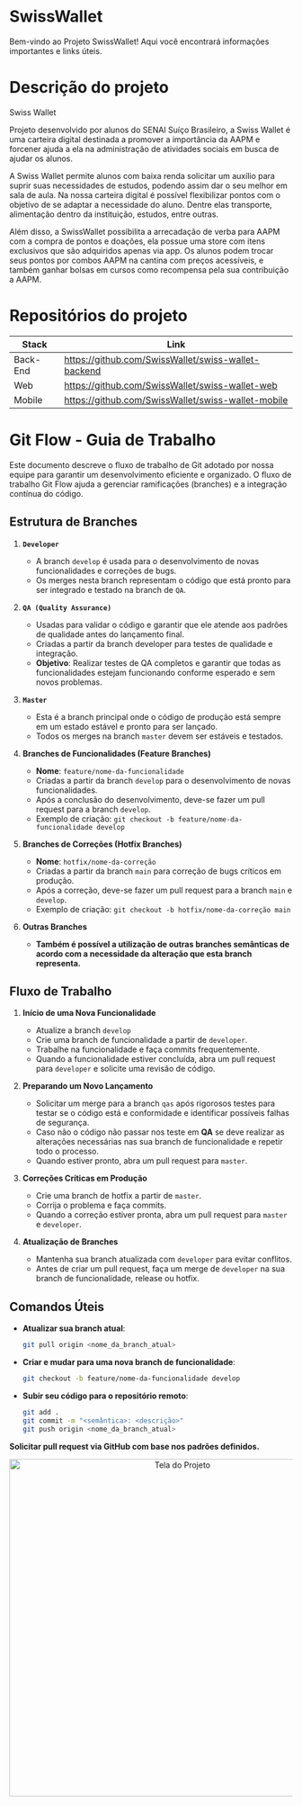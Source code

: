 # SwissWallet

Bem-vindo ao Projeto SwissWallet! Aqui você encontrará informações importantes e links úteis.



# Descrição do projeto
Swiss Wallet

Projeto desenvolvido por alunos do SENAI Suíço Brasileiro, a Swiss Wallet é uma carteira digital destinada a promover a importância da AAPM e forcener ajuda a ela na administração de atividades sociais em busca de ajudar os alunos.

A Swiss Wallet permite alunos com baixa renda solicitar um auxílio para suprir suas necessidades de estudos, podendo assim dar o seu melhor em sala de aula. Na nossa carteira digital é possível flexibilizar pontos com o objetivo de se adaptar a necessidade do aluno. Dentre elas transporte, alimentação dentro da instituição, estudos, entre outras.

Além disso, a SwissWallet possibilita a arrecadação de verba para AAPM com a compra de pontos e doações, ela possue uma store com itens exclusivos que são adquiridos apenas via app. Os alunos podem trocar seus pontos por combos AAPM na cantina com preços acessíveis, e também ganhar bolsas em cursos como recompensa pela sua contribuição a AAPM.

# Repositórios do projeto 

| Stack               | Link                                      |
|--------------------|-------------------------------------------|
| Back-End    | https://github.com/SwissWallet/swiss-wallet-backend  |
| Web       | https://github.com/SwissWallet/swiss-wallet-web |
| Mobile  | https://github.com/SwissWallet/swiss-wallet-mobile |

# Git Flow - Guia de Trabalho

Este documento descreve o fluxo de trabalho de Git adotado por nossa equipe para garantir um desenvolvimento eficiente e organizado. O fluxo de trabalho Git Flow ajuda a gerenciar ramificações (branches) e a integração contínua do código.

## Estrutura de Branches

1. **`Developer`**
   - A branch `develop` é usada para o desenvolvimento de novas funcionalidades e correções de bugs.
   - Os merges nesta branch representam o código que está pronto para ser integrado e testado na branch de `QA`.

2. **`QA (Quality Assurance)`**
   - Usadas para validar o código e garantir que ele atende aos padrões de qualidade antes do lançamento final.
   - Criadas a partir da branch developer para testes de qualidade e integração.
   - **Objetivo**: Realizar testes de QA completos e garantir que todas as funcionalidades estejam funcionando conforme esperado e sem novos problemas.
  
4. **`Master`**
   - Esta é a branch principal onde o código de produção está sempre em um estado estável e pronto para ser lançado.
   - Todos os merges na branch `master` devem ser estáveis e testados.

3. **Branches de Funcionalidades (Feature Branches)**
   - **Nome**: `feature/nome-da-funcionalidade`
   - Criadas a partir da branch `develop` para o desenvolvimento de novas funcionalidades.
   - Após a conclusão do desenvolvimento, deve-se fazer um pull request para a branch `develop`.
   - Exemplo de criação: `git checkout -b feature/nome-da-funcionalidade develop`

4. **Branches de Correções (Hotfix Branches)**
   - **Nome**: `hotfix/nome-da-correção`
   - Criadas a partir da branch `main` para correção de bugs críticos em produção.
   - Após a correção, deve-se fazer um pull request para a branch `main` e `develop`.
   - Exemplo de criação: `git checkout -b hotfix/nome-da-correção main`

5. **Outras Branches**
   - **Também é possível a utilização de outras branches semânticas de acordo com a necessidade da alteração que esta branch representa.**

## Fluxo de Trabalho

1. **Início de uma Nova Funcionalidade**
   - Atualize a branch `develop`
   - Crie uma branch de funcionalidade a partir de `developer`.
   - Trabalhe na funcionalidade e faça commits frequentemente.
   - Quando a funcionalidade estiver concluída, abra um pull request para `developer` e solicite uma revisão de código.

3. **Preparando um Novo Lançamento**
   - Solicitar um merge para a branch `qas` após rigorosos testes para testar se o código está e conformidade e identificar possíveis falhas de segurança.
   - Caso não o código não passar nos teste em **QA** se deve realizar as alterações necessárias nas sua branch de funcionalidade e repetir todo o processo.
   - Quando estiver pronto, abra um pull request para `master`.

4. **Correções Críticas em Produção**
   - Crie uma branch de hotfix a partir de `master`.
   - Corrija o problema e faça commits.
   - Quando a correção estiver pronta, abra um pull request para `master` e `developer`.

5. **Atualização de Branches**
   - Mantenha sua branch atualizada com `developer` para evitar conflitos.
   - Antes de criar um pull request, faça um merge de `developer` na sua branch de funcionalidade, release ou hotfix.

## Comandos Úteis

- **Atualizar sua branch atual**:
  ```bash
  git pull origin <nome_da_branch_atual>

- **Criar e mudar para uma nova branch de funcionalidade**:
  ```bash
  git checkout -b feature/nome-da-funcionalidade develop

- **Subir seu código para o repositório remoto**:
  ```bash
  git add .
  git commit -m "<semântica>: <descrição>"
  git push origin <nome_da_branch_atual>

**Solicitar pull request via GitHub com base nos padrões definidos.**

<p align="center">
  <img src="docs/images/bordao.png" alt="Tela do Projeto" width="600" />
</p>
